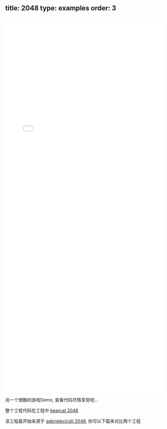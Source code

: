 title: 2048
type: examples
order: 3
---

<iframe width="100%" height="1200" src="bearcat-examples/2048/index.html" allowfullscreen="allowfullscreen" frameborder="0"></iframe>

另一个很酷的游戏Demo, 查看代码尽情享受吧...

整个工程代码在工程中 [bearcat 2048](https://github.com/bearcatjs/bearcat-examples/tree/master/2048)

该工程最开始来源于 [gabrielecirulli 2048](https://github.com/gabrielecirulli/2048), 你可以下载来对比两个工程